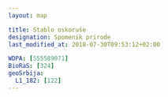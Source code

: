 ```yaml
---
layout: map

title: Stablo oskoruše
designation: Spomenik prirode
last_modified_at: 2018-07-30T09:53:12+02:00

WDPA: [555589071]
BioRaS: [324]
geoSrbija:
  L1_182: [122]
---
```

